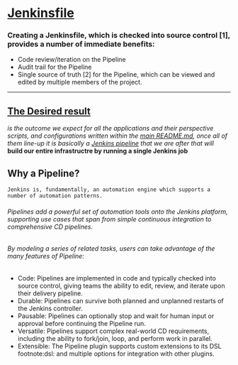 # [Jenkinsfile](https://www.jenkins.io/doc/book/pipeline/jenkinsfile/) 

### Creating a Jenkinsfile, which is checked into source control [1], provides a number of immediate benefits:

- Code review/iteration on the Pipeline
- Audit trail for the Pipeline
- Single source of truth [2] for the Pipeline, which can be viewed and edited by multiple members of the project.
---
## [The Desired result](https://github.com/Hawaiideveloper/Infastructure-as-Code-Sample_Env/issues/6) 
*is the outcome we expect for all the applications and their perspective scripts, and configurations written within the [main README.md](https://github.com/Hawaiideveloper/Infastructure-as-Code-Sample_Env), once all of them line-up it is basically a [Jenkins pipeline](https://www.jenkins.io/doc/book/pipeline/) that we are after that will* **build our entire infrastructre by running a single Jenkins job**


## Why a Pipeline?
    Jenkins is, fundamentally, an automation engine which supports a number of automation patterns.   
###### *Pipelines add a powerful set of automation tools onto the Jenkins platform, supporting use cases that span from simple continuous integration to comprehensive CD pipelines.*

 ###### By modeling a series of related tasks, users can take advantage of the many features of Pipeline:

- Code: Pipelines are implemented in code and typically checked into source control, giving teams the ability to edit, review, and iterate upon their delivery pipeline.
- Durable: Pipelines can survive both planned and unplanned restarts of the Jenkins controller.
- Pausable: Pipelines can optionally stop and wait for human input or approval before continuing the Pipeline run.
- Versatile: Pipelines support complex real-world CD requirements, including the ability to fork/join, loop, and perform work in parallel.
- Extensible: The Pipeline plugin supports custom extensions to its DSL footnote:dsl: and multiple options for integration with other plugins.